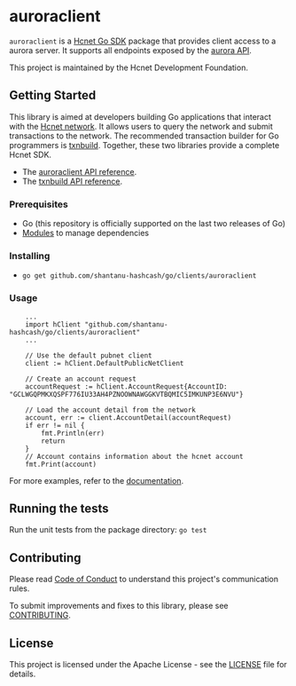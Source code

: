 # auroraclient


`auroraclient` is a [Hcnet Go SDK](https://developers.hcnet.org/api/) package that provides client access to a aurora server. It supports all endpoints exposed by the [aurora API](https://developers.hcnet.org/api/introduction/).

This project is maintained by the Hcnet Development Foundation.

## Getting Started
This library is aimed at developers building Go applications that interact with the [Hcnet network](https://www.hcnet.org/). It allows users to query the network and submit transactions to the network. The recommended transaction builder for Go programmers is [txnbuild](https://github.com/shantanu-hashcash/go/tree/master/txnbuild). Together, these two libraries provide a complete Hcnet SDK.

* The [auroraclient API reference](https://godoc.org/github.com/shantanu-hashcash/go/clients/auroraclient).
* The [txnbuild API reference](https://godoc.org/github.com/shantanu-hashcash/go/txnbuild).

### Prerequisites
* Go (this repository is officially supported on the last two releases of Go)
* [Modules](https://github.com/golang/go/wiki/Modules) to manage dependencies

### Installing
* `go get github.com/shantanu-hashcash/go/clients/auroraclient`

### Usage

``` golang
    ...
    import hClient "github.com/shantanu-hashcash/go/clients/auroraclient"
    ...

    // Use the default pubnet client
    client := hClient.DefaultPublicNetClient

    // Create an account request
    accountRequest := hClient.AccountRequest{AccountID: "GCLWGQPMKXQSPF776IU33AH4PZNOOWNAWGGKVTBQMIC5IMKUNP3E6NVU"}

    // Load the account detail from the network
    account, err := client.AccountDetail(accountRequest)
    if err != nil {
        fmt.Println(err)
        return
    }
    // Account contains information about the hcnet account
    fmt.Print(account)
```
For more examples, refer to the [documentation](https://godoc.org/github.com/shantanu-hashcash/go/clients/auroraclient).

## Running the tests
Run the unit tests from the package directory: `go test`

## Contributing
Please read [Code of Conduct](https://github.com/shantanu-hashcash/.github/blob/master/CODE_OF_CONDUCT.md) to understand this project's communication rules.

To submit improvements and fixes to this library, please see [CONTRIBUTING](../CONTRIBUTING.md).

## License
This project is licensed under the Apache License - see the [LICENSE](../../LICENSE) file for details.
